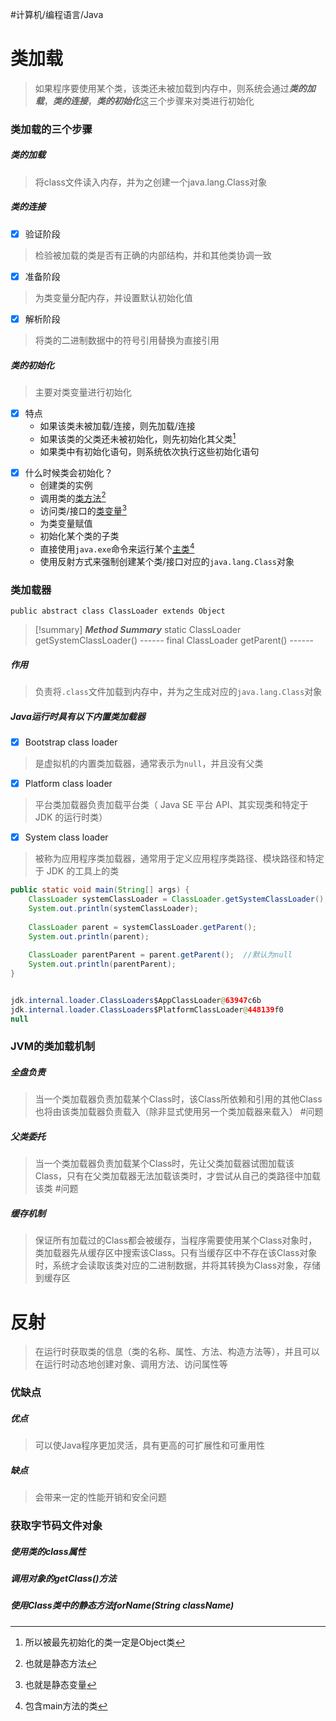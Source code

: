 #计算机/编程语言/Java 
# 类加载
>如果程序要使用某个类，该类还未被加载到内存中，则系统会通过***类的加载***，***类的连接***，***类的初始化***这三个步骤来对类进行初始化

### 类加载的三个步骤
##### 类的加载
>将class文件读入内存，并为之创建一个java.lang.Class对象

##### 类的连接
- [x] 验证阶段
>检验被加载的类是否有正确的内部结构，并和其他类协调一致

- [x] 准备阶段
>为类变量分配内存，并设置默认初始化值

- [x] 解析阶段
>将类的二进制数据中的符号引用替换为直接引用

##### 类的初始化
>主要对类变量进行初始化

- [x] 特点
	- 如果该类未被加载/连接，则先加载/连接
	- 如果该类的父类还未被初始化，则先初始化其父类[^1]
	- 如果类中有初始化语句，则系统依次执行这些初始化语句

[^1]:所以被最先初始化的类一定是Object类

- [x] 什么时候类会初始化？
	- 创建类的实例
	- 调用类的<u>类方法</u>[^2]
	- 访问类/接口的<u>类变量</u>[^3]
	- 为类变量赋值
	- 初始化某个类的子类
	- 直接使用`java.exe`命令来运行某个<u>主类</u>[^4]
	- 使用反射方式来强制创建某个类/接口对应的`java.lang.Class`对象

[^2]:也就是静态方法
[^3]:也就是静态变量
[^4]:包含main方法的类

### 类加载器
```
public abstract class ClassLoader extends Object
```

>[!summary] ***Method Summary***
>static ClassLoader getSystemClassLoader()  ------
>final ClassLoader getParent()  ------

##### 作用
>负责将`.class`文件加载到内存中，并为之生成对应的`java.lang.Class`对象

##### Java运行时具有以下内置类加载器
- [x] Bootstrap class loader
>是虚拟机的内置类加载器，通常表示为`null`，并且没有父类

- [x] Platform class loader
>平台类加载器负责加载平台类（ Java SE 平台 API、其实现类和特定于 JDK 的运行时类）

- [x] System class loader
>被称为应用程序类加载器，通常用于定义应用程序类路径、模块路径和特定于 JDK 的工具上的类

```java
public static void main(String[] args) {  
    ClassLoader systemClassLoader = ClassLoader.getSystemClassLoader();  
    System.out.println(systemClassLoader);  
  
    ClassLoader parent = systemClassLoader.getParent();  
    System.out.println(parent);  
  
    ClassLoader parentParent = parent.getParent();  //默认为null
    System.out.println(parentParent);  
}


jdk.internal.loader.ClassLoaders$AppClassLoader@63947c6b
jdk.internal.loader.ClassLoaders$PlatformClassLoader@448139f0
null
```

### JVM的类加载机制
##### 全盘负责
>当一个类加载器负责加载某个Class时，该Class所依赖和引用的其他Class也将由该类加载器负责载入（除非显式使用另一个类加载器来载入）                 #问题 

##### 父类委托
>当一个类加载器负责加载某个Class时，先让父类加载器试图加载该Class，只有在父类加载器无法加载该类时，才尝试从自己的类路径中加载该类            #问题 

##### 缓存机制
>保证所有加载过的Class都会被缓存，当程序需要使用某个Class对象时，类加载器先从缓存区中搜索该Class。只有当缓存区中不存在该Class对象时，系统才会读取该类对应的二进制数据，并将其转换为Class对象，存储到缓存区


# 反射
>在运行时获取类的信息（类的名称、属性、方法、构造方法等），并且可以在运行时动态地创建对象、调用方法、访问属性等

### 优缺点
##### 优点
>可以使Java程序更加灵活，具有更高的可扩展性和可重用性

##### 缺点
>会带来一定的性能开销和安全问题

### 获取字节码文件对象
##### 使用类的class属性


##### 调用对象的getClass()方法


##### 使用Class类中的静态方法forName(String className)
































